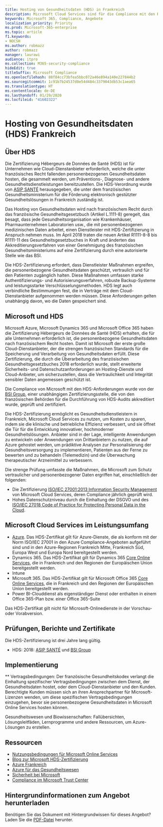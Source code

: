 ```yaml
---
title: Hosting von Gesundheitsdaten (HDS) in Frankreich
description: Microsoft Cloud Services sind für die Compliance mit den Richtlinien für das Hosting von Gesundheitsdaten (Hébergeurs de données de santé) zertifiziert.
keywords: Microsoft 365, Compliance, Angebote
localization_priority: Priority
ms.prod: Microsoft-365-enterprise
ms.topic: article
f1.keywords:
- NOCSH
ms.author: robmazz
author: robmazz
manager: laurawi
audience: itpro
ms.collection: M365-security-compliance
hideEdit: true
titleSuffix: Microsoft Compliance
ms.openlocfilehash: 88f84cc73bfea5bbc072a46e894a140e227844b2
ms.sourcegitcommit: 1c91b7b24537d0e54d484c3379043db53c1aea65
ms.translationtype: HT
ms.contentlocale: de-DE
ms.lasthandoff: 01/29/2020
ms.locfileid: "41602322"
---
```

# <a name="health-data-hosting-hds-france"></a>Hosting von Gesundheitsdaten (HDS) Frankreich

## <a name="about-hds"></a>Über HDS

Die Zertifizierung Hébergeurs de Données de Santé (HDS) ist für Unternehmen wie Cloud-Dienstanbieter erforderlich, welche die unter französisches Recht fallenden personenbezogenen Gesundheitsdaten hosten, die gesammelt werden, um Präventions-, Diagnose- und andere Gesundheitsdienstleistungen bereitzustellen. Die HDS-Verordnung wurde von [ASIP SANTÉ](https://esante.gouv.fr/) herausgegeben, die unter dem französischen Gesundheitsministerium für die Förderung elektronisch gestützter Gesundheitslösungen in Frankreich zuständig ist.

Das Hosting von Gesundheitsdaten wird nach französischem Recht durch das französische Gesundheitsgesetzbuch (Artikel L.1111-8) geregelt, das besagt, dass jede Gesundheitsorganisation wie Krankenhäuser, Pharmaunternehmen Laboratorien usw., die mit personenbezogenen medizinischen Daten arbeitet, einen Dienstleister mit HDS-Zertifizierung in Anspruch nehmen muss. Im April 2018 traten die neuen Artikel R1111-8-8 bis R1111-11 des Gesundheitsgesetzbuches in Kraft und änderten das Akkreditierungsverfahren von einer Genehmigung des französischen Gesundheitsministeriums auf eine Zertifizierung durch eine autorisierte Stelle wie das BSI.

Die HDS-Zertifizierung erfordert, dass Dienstleister Maßnahmen ergreifen, die personenbezogene Gesundheitsdaten geschützt, vertraulich und für den Patienten zugänglich halten. Diese Maßnahmen umfassen starke Authentifizierungs- und Autorisierungsverfahren, robuste Backup-Systeme und leistungsstarke Verschlüsselungsmethoden. HDS legt auch verbindliche Bestimmungen fest, die in Verträge mit dem Cloud-Dienstanbieter aufgenommen werden müssen. Diese Anforderungen gelten unabhängig davon, wo die Daten gespeichert sind.

## <a name="microsoft-and-hds"></a>Microsoft und HDS

Microsoft Azure, Microsoft Dynamics 365 und Microsoft Office 365 haben die Zertifizierung Hébergeurs de Données de Santé (HDS) erhalten, die für alle Unternehmen erforderlich ist, die personenbezogene Gesundheitsdaten nach französischem Recht hosten. Damit ist Microsoft der erste große Cloud-Dienstanbieter, der die strengen französischen Standards für die Speicherung und Verarbeitung von Gesundheitsdaten erfüllt. Diese Zertifizierung, die durch die Überarbeitung des französischen Gesundheitsgesetzbuches 2018 erforderlich wurde, stellt erweiterte Sicherheits- und Datenschutzanforderungen an Hosting-Dienste und Cloud-Anbieter, um sicherzustellen, dass die Vertraulichkeit und Integrität sensibler Daten angemessen geschützt ist.

Die Compliance von Microsoft mit den HDS-Anforderungen wurde von der [BSI Group](https://www.bsigroup.com/fr-FR/), einer unabhängigen Zertifizierungsstelle, die von den französischen Behörden für die Durchführung von HDS-Audits akkreditiert wurde, geprüft und zertifiziert.

Die HDS-Zertifizierung ermöglicht es Gesundheitsdienstleistern in Frankreich, Microsoft Cloud Services zu nutzen, um Kosten zu sparen, indem sie die klinische und betriebliche Effizienz verbessert, und sie öffnet die Tür für die Entwicklung innovativer, hochmoderner Gesundheitslösungen. Anbieter sind in der Lage, intelligente Anwendungen zu entwickeln oder Anwendungen von Drittanbietern zu nutzen, die auf Azure gehostet werden, um prädiktive Analysen zur Personalisierung der Gesundheitsversorgung zu implementieren, Patienten aus der Ferne zu bewerten und zu behandeln (Telemedizin) und die Überwachung therapeutischer Arzneimittel zu verbessern.

Die strenge Prüfung umfasste die Maßnahmen, die Microsoft zum Schutz vertraulicher und personenbezogener Daten ergriffen hat, einschließlich der folgenden:

- Die Zertifizierung [ISO/IEC 27001:2013 Information Security Management](offering-iso-27001.md) von Microsoft Cloud Services, deren Compliance jährlich geprüft wird.
- Hohes Datenschutzniveau durch die Einhaltung der DSGVO und des [ISO/IEC 27018 Code of Practice for Protecting Personal Data in the Cloud](offering-iso-27018.md).

## <a name="microsoft-in-scope-cloud-services"></a>Microsoft Cloud Services im Leistungsumfang

- [Azure](https://aka.ms/AzureCompliance). Das HDS-Zertifikat gilt für Azure-Dienste, die als konform mit der Norm ISO/IEC 27001 in den Azure Compliance-Angeboten aufgeführt sind und in den Azure-Regionen Frankreich Mitte, Frankreich Süd, Europa West und Europa Nord bereitgestellt werden.
- Dynamics 365. Das HDS-Zertifikat gilt für Dynamics 365 [Core Online Services](https://aka.ms/Online-Services-Terms), die in Frankreich und den Regionen der Europäischen Union bereitgestellt werden.
- Intune
- Microsoft 365. Das HDS-Zertifikat gilt für Microsoft Office 365 [Core Online Services](https://aka.ms/Online-Services-Terms), die in Frankreich und den Regionen der Europäischen Union bereitgestellt werden.
- Power BI-Clouddienst als eigenständiger Dienst oder enthalten in einem Office 365-Plan bzw. einer Office 365-Suite

Das HDS-Zertifikat gilt nicht für Microsoft-Onlinedienste in der Vorschau- oder Vorabversion.

## <a name="audits-reports-and-certificates"></a>Prüfungen, Berichte und Zertifikate

Die HDS-Zertifizierung ist drei Jahre lang gültig.

- HDS: 2018: [ASIP SANTÉ](https://esante.gouv.fr/) und [BSI Group](https://www.bsigroup.com/fr-FR/Nos-services/Certification/Recherche-dans-le-repertoire-des-certificats-et-des-clients/Resultats-de-la-recherche-dans-le-repertoire-des-certificats-et-des-clients/?searchkey=licence%3dHDS%2b701569%26company%3dMicrosoft%2bCorp&licencenumber=HDS%20701569)

## <a name="how-to-implement"></a>Implementierung

** Vertragsbedingungen: Der französische Gesundheitskodex verlangt die Einhaltung spezifischer Vertragsbedingungen zwischen dem Dienst, der Gesundheitsdaten hostet, oder dem Cloud-Dienstanbieter und den Kunden. Berechtigte Kunden müssen sich an ihren Ansprechpartner für Microsoft-Lizenzen wenden, um diese spezifischen Vertragsbedingungen einzugehen, bevor sie personenbezogene Gesundheitsdaten in Microsoft Online Services hosten können.

Gesundheitswesen und Biowissenschaften: Fallübersichten, Lösungsleitfäden, Lernprogramme und andere Ressourcen, um Azure-Lösungen zu erstellen.

## <a name="resources"></a>Ressourcen

- [Nutzungsbedingungen für Microsoft Online Services](https://aka.ms/Online-Services-Terms)
- [Blog zur Microsoft HDS-Zertifizierung](https://news.microsoft.com/fr-fr/2018/11/06/microsoft-1er-acteur-majeur-du-cloud-public-a-etre-certifie-hebergeur-de-donnees-de-sante-en-france/)
- [Azure Frankreich](https://azure.microsoft.com/global-infrastructure/france/)
- [Azure für das Gesundheitswesen](https://azure.microsoft.com/industries/healthcare/)
- [Sicherheit bei Microsoft](https://www.microsoft.com/security)
- [Compliance im Microsoft Trust Center](https://www.microsoft.com/trust-center/compliance/compliance-overview)

## <a name="download-the-offering-backgrounder"></a>Hintergrundinformationen zum Angebot herunterladen

Benötigen Sie das Dokument mit Hintergrundwissen für dieses Angebot? Laden Sie die [PDF-Datei](https://download.microsoft.com/download/E/7/B/E7BC3E72-A6E5-4A10-96C9-3B210C4DBE35/HDS-Compliance.pdf) herunter.
